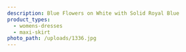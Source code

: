 ```yaml
---
description: Blue Flowers on White with Solid Royal Blue
product_types:
  - womens-dresses
  - maxi-skirt
photo_path: /uploads/1336.jpg
---
```

